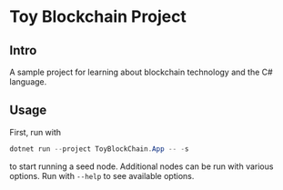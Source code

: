 # Toy Blockchain Project

## Intro

A sample project for learning about blockchain technology
and the C# language.

## Usage

First, run with

```powershell
dotnet run --project ToyBlockChain.App -- -s
```

to start running a seed node. Additional nodes can be
run with various options. Run with `--help` to see available options.
